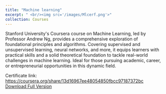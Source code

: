 ```yaml
---
title: "Machine learning"
excerpt: " <br/><img src='/images/Mlcerf.png'>"
collection: Courses
---
```



Stanford University's Coursera course on Machine Learning, led by Professor Andrew Ng, provides a comprehensive exploration of foundational principles and algorithms. Covering supervised and unsupervised learning, neural networks, and more, it equips learners with practical skills and a solid theoretical foundation to tackle real-world challenges in machine learning. Ideal for those pursuing academic, career, or entrepreneurial opportunities in this dynamic field.

Certificate link:
 <a href="https://coursera.org/share/13d16967ee48054850fbcc97187372bc">
https://coursera.org/share/13d16967ee48054850fbcc97187372bc
<a href="https://coursera.org/share/13d16967ee48054850fbcc97187372bc
">Download Full Version</a>
